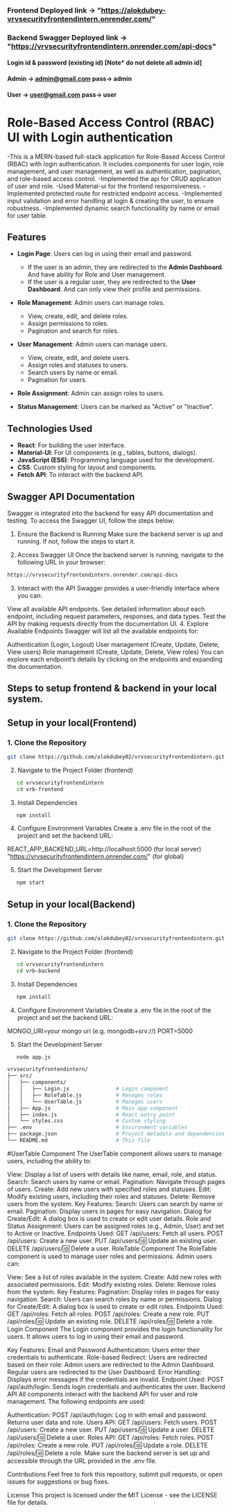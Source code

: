 ### Frontend Deployed link -> "https://alokdubey-vrvsecurityfrontendintern.onrender.com/"
### Backend Swagger Deployed link -> "https://vrvsecurityfrontendintern.onrender.com/api-docs"

#### Login id & password (existing id) [Note* do not delete all admin id]
#### Admin -> admin@gmail.com pass-> admin
#### User -> user@gmail.com pass-> user 

# Role-Based Access Control (RBAC) UI with Login authentication
-This is a MERN-based full-stack application for Role-Based Access Control (RBAC) with login authentication. It includes components for user login, role management, and user management, as well as authentication, pagination, and role-based access control.
-Implemented the api for CRUD application of user and role.
-Used Material-ui for the frontend responsiveness. 
-Implemented protected route for restricted endpoint access.
-Implemented input validation and error handling at login & creating the user, to ensure robustness.
-Implemented dynamic search functionallity by name or email for user table.

## Features
- **Login Page**: Users can log in using their email and password.
  - If the user is an admin, they are redirected to the **Admin Dashboard**. And have ability for Role and User management.
  - If the user is a regular user, they are redirected to the **User Dashboard**. And can only view their profile and permissions.
  
- **Role Management**: Admin users can manage roles.
  - View, create, edit, and delete roles.
  - Assign permissions to roles.
  - Pagination and search for roles.

- **User Management**: Admin users can manage users.
  - View, create, edit, and delete users.
  - Assign roles and statuses to users.
  - Search users by name or email.
  - Pagination for users.

- **Role Assignment**: Admin can assign roles to users.
- **Status Management**: Users can be marked as "Active" or "Inactive".

## Technologies Used
- **React**: For building the user interface.
- **Material-UI**: For UI components (e.g., tables, buttons, dialogs).
- **JavaScript (ES6)**: Programming language used for the development.
- **CSS**: Custom styling for layout and components.
- **Fetch API**: To interact with the backend API.

## Swagger API Documentation
Swagger is integrated into the backend for easy API documentation and testing. To access the Swagger UI, follow the steps below:

1. Ensure the Backend is Running
   Make sure the backend server is up and running. If not, follow the steps to start it.

2. Access Swagger UI
   Once the backend server is running, navigate to the following URL in your browser:

```bash
https://vrvsecurityfrontendintern.onrender.com/api-docs
```

3. Interact with the API
   Swagger provides a user-friendly interface where you can:

View all available API endpoints.
See detailed information about each endpoint, including request parameters, responses, and data types.
Test the API by making requests directly from the documentation UI. 4. Explore Available Endpoints
Swagger will list all the available endpoints for:

Authentication (Login, Logout)
User management (Create, Update, Delete, View users)
Role management (Create, Update, Delete, View roles)
You can explore each endpoint’s details by clicking on the endpoints and expanding the documentation.

## Steps to setup frontend & backend in your local system.

## Setup in your local(Frontend)

### 1. Clone the Repository

```bash
git clone https://github.com/alokdubey02/vrvsecurityfrontendintern.git
```

2. Navigate to the Project Folder (frontend)

```bash
   cd vrvsecurityfrontendintern
   cd vrb-frontend
```

3. Install Dependencies

```bash
   npm install
```

4. Configure Environment Variables
   Create a .env file in the root of the project and set the backend URL:

REACT_APP_BACKEND_URL=http://localhost:5000 (for local server) "https://vrvsecurityfrontendintern.onrender.com/"  (for global)

5. Start the Development Server
```bash
   npm start
```

## Setup in your local(Backend)

### 1. Clone the Repository

```bash
git clone https://github.com/alokdubey02/vrvsecurityfrontendintern.git
```

2. Navigate to the Project Folder (frontend)

```bash
   cd vrvsecurityfrontendintern
   cd vrb-backend
```

3. Install Dependencies

```bash
   npm install
```

4. Configure Environment Variables
   Create a .env file in the root of the project and set the backend URL:

  MONGO_URI=your mongo uri (e.g. mongodb+srv://)
  PORT=5000

5. Start the Development Server

```bash
   node app.js
```

```bash
vrvsecurityfrontendintern/
├── src/
│   ├── components/
│   │   ├── Login.js               # Login component
│   │   ├── RoleTable.js           # Manages roles
│   │   └── UserTable.js           # Manages users
│   ├── App.js                     # Main app component
│   ├── index.js                   # React entry point
│   └── styles.css                 # Custom styling
├── .env                           # Environment variables
├── package.json                   # Project metadata and dependencies
└── README.md                      # This file
```

#UserTable Component
The UserTable component allows users to manage users, including the ability to:

View: Display a list of users with details like name, email, role, and status.
Search: Search users by name or email.
Pagination: Navigate through pages of users.
Create: Add new users with specified roles and statuses.
Edit: Modify existing users, including their roles and statuses.
Delete: Remove users from the system.
Key Features:
Search: Users can search by name or email.
Pagination: Display users in pages for easy navigation.
Dialog for Create/Edit: A dialog box is used to create or edit user details.
Role and Status Assignment: Users can be assigned roles (e.g., Admin, User) and set to Active or Inactive.
Endpoints Used:
GET /api/users: Fetch all users.
POST /api/users: Create a new user.
PUT /api/users/:id: Update an existing user.
DELETE /api/users/:id: Delete a user.
RoleTable Component
The RoleTable component is used to manage user roles and permissions. Admin users can:

View: See a list of roles available in the system.
Create: Add new roles with associated permissions.
Edit: Modify existing roles.
Delete: Remove roles from the system.
Key Features:
Pagination: Display roles in pages for easy navigation.
Search: Users can search roles by name or permissions.
Dialog for Create/Edit: A dialog box is used to create or edit roles.
Endpoints Used:
GET /api/roles: Fetch all roles.
POST /api/roles: Create a new role.
PUT /api/roles/:id: Update an existing role.
DELETE /api/roles/:id: Delete a role.
Login Component
The Login component provides the login functionality for users. It allows users to log in using their email and password.

Key Features:
Email and Password Authentication: Users enter their credentials to authenticate.
Role-based Redirect: Users are redirected based on their role:
Admin users are redirected to the Admin Dashboard.
Regular users are redirected to the User Dashboard.
Error Handling: Displays error messages if the credentials are invalid.
Endpoint Used:
POST /api/auth/login: Sends login credentials and authenticates the user.
Backend API
All components interact with the backend API for user and role management. The following endpoints are used:

Authentication:
POST /api/auth/login: Log in with email and password. Returns user data and role.
Users API:
GET /api/users: Fetch users.
POST /api/users: Create a new user.
PUT /api/users/:id: Update a user.
DELETE /api/users/:id: Delete a user.
Roles API:
GET /api/roles: Fetch roles.
POST /api/roles: Create a new role.
PUT /api/roles/:id: Update a role.
DELETE /api/roles/:id: Delete a role.
Make sure the backend server is set up and accessible through the URL provided in the .env file.

Contributions
Feel free to fork this repository, submit pull requests, or open issues for suggestions or bug fixes.

License
This project is licensed under the MIT License - see the LICENSE file for details.
````
